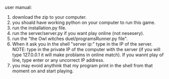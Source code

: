 user manual:
1. download the zip to your computer.
2. you shoald have working python on your computer to run this game.
3. run the installation.py file.
4. run the server/server.py if you want play online (not nesesery).
5. run the "the Owl witches duel/programsRunner.py file".
6. When it ask you in the shell "server ip:" type in the IP of the server. NOTE: type in the private IP of the computer with the server (if you will type 127.0.0.1 it will make problams in online match). If you wannt play of line, type enter or any uncorrect IP address.
7. you may evoid anythink that my program print in the shell from that moment on and start playing.
